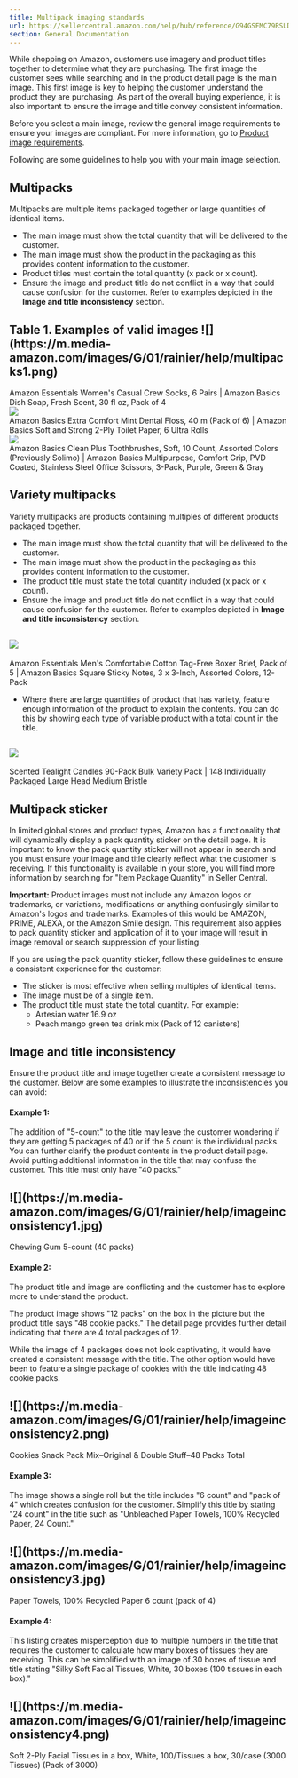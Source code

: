 ```yaml
---
title: Multipack imaging standards
url: https://sellercentral.amazon.com/help/hub/reference/G94GSFMC79RSLDBY
section: General Documentation
---
```


While shopping on Amazon, customers use imagery and product titles together to
determine what they are purchasing. The first image the customer sees while
searching and in the product detail page is the main image. This first image
is key to helping the customer understand the product they are purchasing. As
part of the overall buying experience, it is also important to ensure the
image and title convey consistent information.  
  
Before you select a main image, review the general image requirements to
ensure your images are compliant. For more information, go to [Product image
requirements](/gp/help/G1881).

Following are some guidelines to help you with your main image selection.

## Multipacks

Multipacks are multiple items packaged together or large quantities of
identical items.

  * The main image must show the total quantity that will be delivered to the customer.
  * The main image must show the product in the packaging as this provides content information to the customer.
  * Product titles must contain the total quantity (x pack or x count).
  * Ensure the image and product title do not conflict in a way that could cause confusion for the customer. Refer to examples depicted in the **Image and title inconsistency** section.

Table 1. Examples of valid images ![](https://m.media-
amazon.com/images/G/01/rainier/help/multipacks1.png)  
---  
Amazon Essentials Women's Casual Crew Socks, 6 Pairs | Amazon Basics Dish Soap, Fresh Scent, 30 fl oz, Pack of 4  
![](https://m.media-amazon.com/images/G/01/rainier/help/multipacks2.png)  
Amazon Basics Extra Comfort Mint Dental Floss, 40 m (Pack of 6) | Amazon Basics Soft and Strong 2-Ply Toilet Paper, 6 Ultra Rolls  
![](https://m.media-amazon.com/images/G/01/rainier/help/multipacks3.png)  
Amazon Basics Clean Plus Toothbrushes, Soft, 10 Count, Assorted Colors (Previously Solimo) | Amazon Basics Multipurpose, Comfort Grip, PVD Coated, Stainless Steel Office Scissors, 3-Pack, Purple, Green & Gray  
  
## Variety multipacks

Variety multipacks are products containing multiples of different products
packaged together.

  * The main image must show the total quantity that will be delivered to the customer.
  * The main image must show the product in the packaging as this provides content information to the customer.
  * The product title must state the total quantity included (x pack or x count).
  * Ensure the image and product title do not conflict in a way that could cause confusion for the customer. Refer to examples depicted in **Image and title inconsistency** section.

![](https://m.media-amazon.com/images/G/01/rainier/help/varietymultipack1.png)  
---  
Amazon Essentials Men's Comfortable Cotton Tag-Free Boxer Brief, Pack of 5 | Amazon Basics Square Sticky Notes, 3 x 3-Inch, Assorted Colors, 12-Pack  
  
  * Where there are large quantities of product that has variety, feature enough information of the product to explain the contents. You can do this by showing each type of variable product with a total count in the title.

![](https://m.media-amazon.com/images/G/01/rainier/help/varietymultipack2.png)  
---  
Scented Tealight Candles 90-Pack Bulk Variety Pack | 148 Individually Packaged Large Head Medium Bristle  
  
## Multipack sticker

In limited global stores and product types, Amazon has a functionality that
will dynamically display a pack quantity sticker on the detail page. It is
important to know the pack quantity sticker will not appear in search and you
must ensure your image and title clearly reflect what the customer is
receiving. If this functionality is available in your store, you will find
more information by searching for "Item Package Quantity" in Seller Central.

**Important:** Product images must not include any Amazon logos or trademarks,
or variations, modifications or anything confusingly similar to Amazon's logos
and trademarks. Examples of this would be AMAZON, PRIME, ALEXA, or the Amazon
Smile design. This requirement also applies to pack quantity sticker and
application of it to your image will result in image removal or search
suppression of your listing.

If you are using the pack quantity sticker, follow these guidelines to ensure
a consistent experience for the customer:

  * The sticker is most effective when selling multiples of identical items.
  * The image must be of a single item.
  * The product title must state the total quantity. For example:
    * Artesian water 16.9 oz
    * Peach mango green tea drink mix (Pack of 12 canisters)

## Image and title inconsistency

Ensure the product title and image together create a consistent message to the
customer. Below are some examples to illustrate the inconsistencies you can
avoid:

#### Example 1:

The addition of "5-count" to the title may leave the customer wondering if
they are getting 5 packages of 40 or if the 5 count is the individual packs.
You can further clarify the product contents in the product detail page. Avoid
putting additional information in the title that may confuse the customer.
This title must only have "40 packs."

![](https://m.media-
amazon.com/images/G/01/rainier/help/imageinconsistency1.jpg)  
---  
Chewing Gum 5-count (40 packs)  
  
#### Example 2:

The product title and image are conflicting and the customer has to explore
more to understand the product.

The product image shows "12 packs" on the box in the picture but the product
title says "48 cookie packs." The detail page provides further detail
indicating that there are 4 total packages of 12.

While the image of 4 packages does not look captivating, it would have created
a consistent message with the title. The other option would have been to
feature a single package of cookies with the title indicating 48 cookie packs.

![](https://m.media-
amazon.com/images/G/01/rainier/help/imageinconsistency2.png)  
---  
Cookies Snack Pack Mix–Original & Double Stuff–48 Packs Total  
  
#### Example 3:

The image shows a single roll but the title includes "6 count" and "pack of 4"
which creates confusion for the customer. Simplify this title by stating "24
count" in the title such as "Unbleached Paper Towels, 100% Recycled Paper, 24
Count."

![](https://m.media-
amazon.com/images/G/01/rainier/help/imageinconsistency3.jpg)  
---  
Paper Towels, 100% Recycled Paper 6 count (pack of 4)  
  
#### Example 4:

This listing creates misperception due to multiple numbers in the title that
requires the customer to calculate how many boxes of tissues they are
receiving. This can be simplified with an image of 30 boxes of tissue and
title stating "Silky Soft Facial Tissues, White, 30 boxes (100 tissues in each
box)."

![](https://m.media-
amazon.com/images/G/01/rainier/help/imageinconsistency4.png)  
---  
Soft 2-Ply Facial Tissues in a box, White, 100/Tissues a box, 30/case (3000
Tissues) (Pack of 3000)

